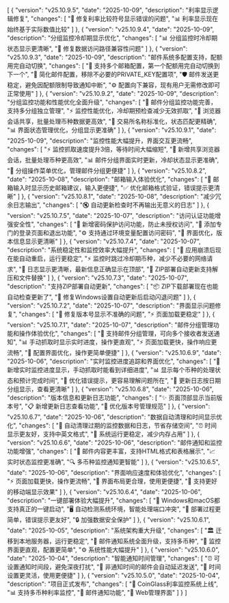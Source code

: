 [
  {
    "version": "v25.10.9.5",
    "date": "2025-10-09",
    "description": "利率显示逻辑修复",
    "changes": [
      "🔧 修复利率比较符号显示错误的问题",
      "📊 利率显示现在始终基于实际数值比较"
    ]
  },
  {
    "version": "v25.10.9.4",
    "date": "2025-10-09",
    "description": "分组监控冷却期显示优化",
    "changes": [
      "📊 分组监控时冷却期状态显示更清晰",
      "🔧 修复数据访问路径兼容性问题"
    ]
  },
  {
    "version": "v25.10.9.3",
    "date": "2025-10-09",
    "description": "邮件系统多配置支持，配额用完自动切换",
    "changes": [
      "📧 支持多个邮箱配置，第一个配额用完自动切换到下一个",
      "🔧 简化邮件配置，移除不必要的PRIVATE_KEY配置项",
      "🛡️ 邮件发送更稳定，避免因配额限制导致通知中断",
      "⚙️ 配置向下兼容，现有用户无需修改即可正常使用"
    ]
  },
  {
    "version": "v25.10.9.2",
    "date": "2025-10-09",
    "description": "分组监控功能和性能优化全面升级",
    "changes": [
      "📧 邮件分组监控功能完善，支持多分组独立管理",
      "⚡ 监控性能优化，冷却期预检查减少无效抓取",
      "🔄 浏览器会话共享，批量处理币种数据更高效",
      "🎯 交易所名称标准化，状态匹配更精确",
      "📊 界面状态管理优化，分组显示更准确"
    ]
  },
  {
    "version": "v25.10.9.1",
    "date": "2025-10-09",
    "description": "监控性能大幅提升，界面交互更流畅",
    "changes": [
      "⚡ 监控抓取速度提升3倍，等待时间大幅缩短",
      "🔄 新增共享浏览器会话，批量处理币种更高效",
      "📊 邮件分组界面实时更新，冷却状态显示更准确",
      "🎯 分组操作菜单优化，管理邮件分组更便捷"
    ]
  },
  {
    "version": "v25.10.8.2",
    "date": "2025-10-08",
    "description": "邮箱输入体验优化",
    "changes": [
      "📧 邮箱输入时显示历史邮箱建议，输入更便捷",
      "✅ 优化邮箱格式验证，错误提示更清晰"
    ]
  },
  {
    "version": "v25.10.8.1",
    "date": "2025-10-08",
    "description": "减少冗余日志输出",
    "changes": [
      "🔇 自动更新检查时不再输出无意义的日志"
    ]
  },
  {
    "version": "v25.10.7.5",
    "date": "2025-10-07",
    "description": "访问认证功能增强安全性",
    "changes": [
      "🔐 新增密码保护访问功能，防止未授权访问",
      "🚪 添加专门的登录页面和退出功能",
      "⚙️ 支持通过环境变量配置访问密码",
      "📱 界面优化，版本信息显示更清晰"
    ]
  },
  {
    "version": "v25.10.7.4",
    "date": "2025-10-07",
    "description": "系统稳定性和监控效率大幅提升",
    "changes": [
      "🔄 应用崩溃后现在能自动重启，运行更稳定",
      "⚡ 监控时跳过冷却期币种，减少不必要的网络请求",
      "📝 日志显示更清晰，最新信息正确显示在顶部",
      "🔧 ZIP部署自动更新支持解压和文件替换"
    ]
  },
  {
    "version": "v25.10.7.3",
    "date": "2025-10-07",
    "description": "支持ZIP部署自动更新",
    "changes": [
      "📦 ZIP下载部署现在也能自动检查更新了",
      "🔧 修复Windows设置自动更新后启动闪退问题"
    ]
  },
  {
    "version": "v25.10.7.2",
    "date": "2025-10-07",
    "description": "界面显示问题修复",
    "changes": [
      "🐛 修复版本号显示不准确的问题",
      "⚡ 页面加载更稳定"
    ]
  },
  {
    "version": "v25.10.7.1",
    "date": "2025-10-07",
    "description": "邮件分组管理功能和操作体验优化",
    "changes": [
      "📧 支持邮件分组管理，可向多个接收者发送通知",
      "📊 手动抓取时显示实时进度，操作更直观",
      "⚡ 页面加载更快，操作响应更流畅",
      "🔧 配置界面优化，操作更简单便捷"
    ]
  },
  {
    "version": "v25.10.6.9",
    "date": "2025-10-06",
    "description": "实时监控进度追踪和界面优化",
    "changes": [
      "🎯 新增实时监控进度显示，手动抓取时能看到详细进度",
      "📊 显示每个币种的处理状态和预计完成时间",
      "💬 优化错误提示，更容易理解问题所在",
      "📱 更新日志按日期分组显示，查看更清晰"
    ]
  },
  {
    "version": "v25.10.6.8",
    "date": "2025-10-06",
    "description": "版本信息和更新日志功能",
    "changes": [
      "✨ 页面顶部显示当前版本号",
      "📋 新增更新日志查看功能",
      "🔧 优化版本号管理规范"
    ]
  },
  {
    "version": "v25.10.6.7",
    "date": "2025-10-06",
    "description": "数据自动清理和时间显示优化",
    "changes": [
      "🧹 自动清理过期的监控数据和日志，节省存储空间",
      "⏰ 时间显示更友好，支持中英文格式",
      "🔄 系统运行更稳定，减少内存占用"
    ]
  },
  {
    "version": "v25.10.6.6",
    "date": "2025-10-06",
    "description": "邮件通知和监控功能增强",
    "changes": [
      "📧 邮件内容更丰富，支持HTML格式和表格展示",
      "📈 实时状态监控更准确",
      "🔍 多币种监控通知更智能"
    ]
  },
  {
    "version": "v25.10.6.5",
    "date": "2025-10-06",
    "description": "界面响应速度和体验优化",
    "changes": [
      "⚡ 页面加载更快，操作更流畅",
      "🎨 界面布局更合理，使用更便捷",
      "📱 支持更好的移动端显示效果"
    ]
  },
  {
    "version": "v25.10.6.4",
    "date": "2025-10-06",
    "description": "一键部署体验大幅提升",
    "changes": [
      "🚀 Windows和macOS都支持真正的一键启动",
      "🖥️ 自动检测系统环境，智能处理端口冲突",
      "🔧 部署过程更简单，错误提示更友好",
      "🔒 加强数据安全保护"
    ]
  },
  {
    "version": "v25.10.6.1",
    "date": "2025-10-05",
    "description": "系统架构重大升级",
    "changes": [
      "🏛️ 迁移到本地服务器，运行更稳定",
      "📧 邮件通知系统全面升级，支持多币种",
      "🎨 监控界面更直观，配置更简单",
      "⚙️ 系统性能大幅提升"
    ]
  },
  {
    "version": "v25.10.6.0",
    "date": "2025-10-04",
    "description": "智能通知时间管理",
    "changes": [
      "⏰ 可设置通知时间段，避免深夜打扰",
      "🔄 非通知时间的邮件会自动延迟发送",
      "📅 时间设置更灵活，使用更便捷"
    ]
  },
  {
    "version": "v25.10.5.0",
    "date": "2025-10-04",
    "description": "项目正式发布",
    "changes": [
      "🎉 CoinGlass利率监控系统上线",
      "📊 支持多币种利率监控",
      "📧 邮件通知功能",
      "📱 Web管理界面"
    ]
  }
]